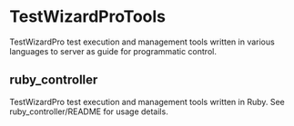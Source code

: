 # TestWizardProTools
TestWizardPro test execution and management tools written in various languages to server as guide for programmatic control.

## ruby_controller
TestWizardPro test execution and management tools written in Ruby.
See ruby_controller/README for usage details.